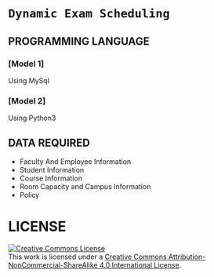 #  ```Dynamic Exam Scheduling```

## PROGRAMMING LANGUAGE
### [Model 1] 

Using MySql 

### [Model 2] 

Using Python3

## DATA REQUIRED

* Faculty And Employee Information
* Student Information
* Course Information
* Room Capacity and Campus Information
* Policy

# LICENSE

<a rel="license" href="http://creativecommons.org/licenses/by-nc-sa/4.0/"><img alt="Creative Commons License" style="border-width:250px" src="https://i.creativecommons.org/l/by-nc-sa/4.0/88x31.png" /></a><br />This work is licensed under a <a rel="license" href="http://creativecommons.org/licenses/by-nc-sa/4.0/">Creative Commons Attribution-NonCommercial-ShareAlike 4.0 International License</a>.
